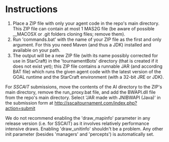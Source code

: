 # Instructions
1) Place a ZIP file with only your agent code in the repo's main directory. This ZIP file can contain at most 1 MAS2G file (be aware of possible __MACOSX or .git folders cloning files; remove them).
2) Run 'commands.bat' with the name of your ZIP file as the first and only argument. For this you need Maven (and thus a JDK) installed and available on your path.
3) The output will be a new ZIP file (with its name possibly corrected for use in StarCraft) in the 'tournamentBots' directory (that is created if it does not exist yet); this ZIP file contains a runnable JAR (and according BAT file) which runs the given agent code with the latest version of the GOAL runtime and the StarCraft environment (with a 32-bit JRE or JDK).

For _SSCAIT_ submissions, move the contents of the AI directory to the ZIP's main directory, remove the run_proxy.bat file, and add the BWAPI.dll file from the repo's main directory. Select 'JAR made with JNIBWAPI (Java)' in the submission form at http://sscaitournament.com/index.php?action=submit

We do not recommend enabling the 'draw_mapinfo' parameter in any release version (i.e. for SSCAIT) as it involves relatively performance intensive draws. Enabling 'draw_unitinfo' shouldn't be a problem. Any other init parameter (besides 'managers' and 'percepts') is automatically set.

